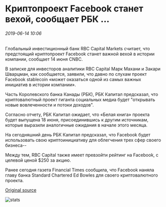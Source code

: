 # Криптопроект Facebook станет вехой, сообщает РБК ...

###### 2019-06-14 10:06

Глобальный инвестиционный банк RBC Capital Markets считает, что предстоящий криптопроект Facebook станет важной вехой в истории компании, сообщает 14 июня CNBC.

В записке для инвесторов аналитики RBC Capital Марк Махани и Закари Шварцман, как сообщается, заявили, что давно по слухам проект Facebook stablecoin «может оказаться одной из самых важных инициатив в истории компании».

Часть Королевского банка Канады (РБК), РБК Капитал предсказал, что криптовалютный проект гиганта социальных медиа будет "открывать новые вовлеченности и потоки доходов".

Согласно отчету, РБК Капитал ожидает, что «Белая книга» проекта будет выпущена 18 июня, присоединившись к другим источникам, которые выразили аналогичные ожидания в начале этого месяца.

На сегодняшний день РБК Капитал предсказал, что Facebook будет использовать свою криптоинициативу для облегчения трех сфер своего бизнеса--

Между тем, RBC Capital также имеет превзойти рейтинг на Facebook, с целевой ценой $250 за акцию.

Ранее сегодня газета Financial Times сообщила, что Facebook наняла главу банка Standard Chartered Ed Bowles для своего криптовалютного проекта.

[Original source](https://cointelegraph.com/news/facebooks-crypto-project-will-be-a-milestone-according-to-rbc)

![stats](https://c.statcounter.com/11760860/0/a89fa40b/1/ "stats")